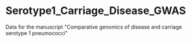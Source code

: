 # Serotype1_Carriage_Disease_GWAS
Data for the manuscript "Comparative genomics of disease and carriage serotype 1 pneumococci"
